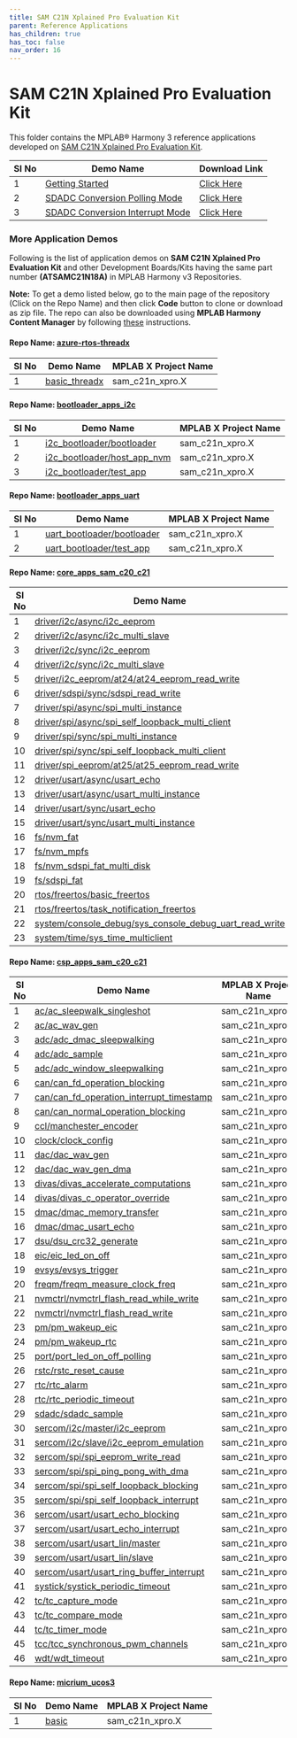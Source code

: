 ```yaml
---
title: SAM C21N Xplained Pro Evaluation Kit
parent: Reference Applications
has_children: true
has_toc: false
nav_order: 16
---
```

# SAM C21N Xplained Pro Evaluation Kit

This folder contains the MPLAB® Harmony 3 reference applications developed on [SAM C21N Xplained Pro Evaluation Kit](https://www.microchip.com/developmenttools/ProductDetails/atsamc21n-xpro).   

|SI No| Demo Name | Download Link |
| --- | --- | -- |
| 1 | [Getting Started](./samc21n_getting_started/readme.md) | [Click Here](https://github.com/MicrochipTech/MPLAB-Harmony-Reference-Apps/releases/latest/download/samc21n_getting_started.zip) |
| 2 | [SDADC Conversion Polling Mode](./sdadc_conversion_polling/readme.md) | [Click Here](https://github.com/MicrochipTech/MPLAB-Harmony-Reference-Apps/releases/latest/download/sdadc_conversion_polling.zip) |
| 3 | [SDADC Conversion Interrupt Mode](./sdadc_conversion_interrupt/readme.md) | [Click Here](https://github.com/MicrochipTech/MPLAB-Harmony-Reference-Apps/releases/latest/download/sdadc_conversion_interrupt.zip) |


### More Application Demos

Following is the list of application demos on **SAM C21N Xplained Pro Evaluation Kit** and other Development Boards/Kits having the same part number **(ATSAMC21N18A)** in MPLAB Harmony v3 Repositories.

**Note:** To get a demo listed below, go to the main page of the repository (Click on the Repo Name) and then click **Code** button to clone or download as zip file. The repo can also be downloaded using **MPLAB Harmony Content Manager** by following [these](https://microchip-mplab-harmony.github.io/contentmanager/) instructions.  







[comment]:#ListStart



#### Repo Name: [azure-rtos-threadx](https://github.com/Microchip-MPLAB-Harmony/azure-rtos-threadx)

|SI No| Demo Name | MPLAB X Project Name | 
| --- | --- | --- |
| 1 | [basic_threadx](https://github.com/Microchip-MPLAB-Harmony/azure-rtos-threadx/tree/master/apps/basic_threadx) | sam_c21n_xpro.X |


#### Repo Name: [bootloader_apps_i2c](https://github.com/Microchip-MPLAB-Harmony/bootloader_apps_i2c)

|SI No| Demo Name | MPLAB X Project Name | 
| --- | --- | --- |
| 1 | [i2c_bootloader/bootloader](https://github.com/Microchip-MPLAB-Harmony/bootloader_apps_i2c/tree/master/apps/i2c_bootloader/bootloader) | sam_c21n_xpro.X |
| 2 | [i2c_bootloader/host_app_nvm](https://github.com/Microchip-MPLAB-Harmony/bootloader_apps_i2c/tree/master/apps/i2c_bootloader/host_app_nvm) | sam_c21n_xpro.X |
| 3 | [i2c_bootloader/test_app](https://github.com/Microchip-MPLAB-Harmony/bootloader_apps_i2c/tree/master/apps/i2c_bootloader/test_app) | sam_c21n_xpro.X |


#### Repo Name: [bootloader_apps_uart](https://github.com/Microchip-MPLAB-Harmony/bootloader_apps_uart)

|SI No| Demo Name | MPLAB X Project Name | 
| --- | --- | --- |
| 1 | [uart_bootloader/bootloader](https://github.com/Microchip-MPLAB-Harmony/bootloader_apps_uart/tree/master/apps/uart_bootloader/bootloader) | sam_c21n_xpro.X |
| 2 | [uart_bootloader/test_app](https://github.com/Microchip-MPLAB-Harmony/bootloader_apps_uart/tree/master/apps/uart_bootloader/test_app) | sam_c21n_xpro.X |


#### Repo Name: [core_apps_sam_c20_c21](https://github.com/Microchip-MPLAB-Harmony/core_apps_sam_c20_c21)

|SI No| Demo Name | MPLAB X Project Name | 
| --- | --- | --- |
| 1 | [driver/i2c/async/i2c_eeprom](https://github.com/Microchip-MPLAB-Harmony/core_apps_sam_c20_c21/tree/master/apps/driver/i2c/async/i2c_eeprom) | sam_c21n_xpro.X |
| 2 | [driver/i2c/async/i2c_multi_slave](https://github.com/Microchip-MPLAB-Harmony/core_apps_sam_c20_c21/tree/master/apps/driver/i2c/async/i2c_multi_slave) | sam_c21n_xpro.X |
| 3 | [driver/i2c/sync/i2c_eeprom](https://github.com/Microchip-MPLAB-Harmony/core_apps_sam_c20_c21/tree/master/apps/driver/i2c/sync/i2c_eeprom) | sam_c21n_xpro_freertos.X |
| 4 | [driver/i2c/sync/i2c_multi_slave](https://github.com/Microchip-MPLAB-Harmony/core_apps_sam_c20_c21/tree/master/apps/driver/i2c/sync/i2c_multi_slave) | sam_c21n_xpro_freertos.X |
| 5 | [driver/i2c_eeprom/at24/at24_eeprom_read_write](https://github.com/Microchip-MPLAB-Harmony/core_apps_sam_c20_c21/tree/master/apps/driver/i2c_eeprom/at24/at24_eeprom_read_write) | sam_c21n_xpro.X |
| 6 | [driver/sdspi/sync/sdspi_read_write](https://github.com/Microchip-MPLAB-Harmony/core_apps_sam_c20_c21/tree/master/apps/driver/sdspi/sync/sdspi_read_write) | sam_c21n_xpro_freertos.X |
| 7 | [driver/spi/async/spi_multi_instance](https://github.com/Microchip-MPLAB-Harmony/core_apps_sam_c20_c21/tree/master/apps/driver/spi/async/spi_multi_instance) | sam_c21n_xpro.X |
| 8 | [driver/spi/async/spi_self_loopback_multi_client](https://github.com/Microchip-MPLAB-Harmony/core_apps_sam_c20_c21/tree/master/apps/driver/spi/async/spi_self_loopback_multi_client) | sam_c21n_xpro.X |
| 9 | [driver/spi/sync/spi_multi_instance](https://github.com/Microchip-MPLAB-Harmony/core_apps_sam_c20_c21/tree/master/apps/driver/spi/sync/spi_multi_instance) | sam_c21n_xpro_freertos.X |
| 10 | [driver/spi/sync/spi_self_loopback_multi_client](https://github.com/Microchip-MPLAB-Harmony/core_apps_sam_c20_c21/tree/master/apps/driver/spi/sync/spi_self_loopback_multi_client) | sam_c21n_xpro_freertos.X |
| 11 | [driver/spi_eeprom/at25/at25_eeprom_read_write](https://github.com/Microchip-MPLAB-Harmony/core_apps_sam_c20_c21/tree/master/apps/driver/spi_eeprom/at25/at25_eeprom_read_write) | sam_c21n_xpro.X |
| 12 | [driver/usart/async/usart_echo](https://github.com/Microchip-MPLAB-Harmony/core_apps_sam_c20_c21/tree/master/apps/driver/usart/async/usart_echo) | sam_c21n_xpro.X |
| 13 | [driver/usart/async/usart_multi_instance](https://github.com/Microchip-MPLAB-Harmony/core_apps_sam_c20_c21/tree/master/apps/driver/usart/async/usart_multi_instance) | sam_c21n_xpro.X |
| 14 | [driver/usart/sync/usart_echo](https://github.com/Microchip-MPLAB-Harmony/core_apps_sam_c20_c21/tree/master/apps/driver/usart/sync/usart_echo) | sam_c21n_xpro_freertos.X |
| 15 | [driver/usart/sync/usart_multi_instance](https://github.com/Microchip-MPLAB-Harmony/core_apps_sam_c20_c21/tree/master/apps/driver/usart/sync/usart_multi_instance) | sam_c21n_xpro_freertos.X |
| 16 | [fs/nvm_fat](https://github.com/Microchip-MPLAB-Harmony/core_apps_sam_c20_c21/tree/master/apps/fs/nvm_fat) | sam_c21n_xpro.X |
| 17 | [fs/nvm_mpfs](https://github.com/Microchip-MPLAB-Harmony/core_apps_sam_c20_c21/tree/master/apps/fs/nvm_mpfs) | sam_c21n_xpro.X |
| 18 | [fs/nvm_sdspi_fat_multi_disk](https://github.com/Microchip-MPLAB-Harmony/core_apps_sam_c20_c21/tree/master/apps/fs/nvm_sdspi_fat_multi_disk) | sam_c21n_xpro_freertos.X |
| 19 | [fs/sdspi_fat](https://github.com/Microchip-MPLAB-Harmony/core_apps_sam_c20_c21/tree/master/apps/fs/sdspi_fat) | sam_c21n_xpro_freertos.X |
| 20 | [rtos/freertos/basic_freertos](https://github.com/Microchip-MPLAB-Harmony/core_apps_sam_c20_c21/tree/master/apps/rtos/freertos/basic_freertos) | sam_c21n_xpro.X |
| 21 | [rtos/freertos/task_notification_freertos](https://github.com/Microchip-MPLAB-Harmony/core_apps_sam_c20_c21/tree/master/apps/rtos/freertos/task_notification_freertos) | sam_c21n_xpro.X |
| 22 | [system/console_debug/sys_console_debug_uart_read_write](https://github.com/Microchip-MPLAB-Harmony/core_apps_sam_c20_c21/tree/master/apps/system/console_debug/sys_console_debug_uart_read_write) | sam_c21n_xpro.X |
| 23 | [system/time/sys_time_multiclient](https://github.com/Microchip-MPLAB-Harmony/core_apps_sam_c20_c21/tree/master/apps/system/time/sys_time_multiclient) | sam_c21n_xpro.X |


#### Repo Name: [csp_apps_sam_c20_c21](https://github.com/Microchip-MPLAB-Harmony/csp_apps_sam_c20_c21)

|SI No| Demo Name | MPLAB X Project Name | 
| --- | --- | --- |
| 1 | [ac/ac_sleepwalk_singleshot](https://github.com/Microchip-MPLAB-Harmony/csp_apps_sam_c20_c21/tree/master/apps/ac/ac_sleepwalk_singleshot) | sam_c21n_xpro.X |
| 2 | [ac/ac_wav_gen](https://github.com/Microchip-MPLAB-Harmony/csp_apps_sam_c20_c21/tree/master/apps/ac/ac_wav_gen) | sam_c21n_xpro.X |
| 3 | [adc/adc_dmac_sleepwalking](https://github.com/Microchip-MPLAB-Harmony/csp_apps_sam_c20_c21/tree/master/apps/adc/adc_dmac_sleepwalking) | sam_c21n_xpro.X |
| 4 | [adc/adc_sample](https://github.com/Microchip-MPLAB-Harmony/csp_apps_sam_c20_c21/tree/master/apps/adc/adc_sample) | sam_c21n_xpro.X |
| 5 | [adc/adc_window_sleepwalking](https://github.com/Microchip-MPLAB-Harmony/csp_apps_sam_c20_c21/tree/master/apps/adc/adc_window_sleepwalking) | sam_c21n_xpro.X |
| 6 | [can/can_fd_operation_blocking](https://github.com/Microchip-MPLAB-Harmony/csp_apps_sam_c20_c21/tree/master/apps/can/can_fd_operation_blocking) | sam_c21n_xpro.X |
| 7 | [can/can_fd_operation_interrupt_timestamp](https://github.com/Microchip-MPLAB-Harmony/csp_apps_sam_c20_c21/tree/master/apps/can/can_fd_operation_interrupt_timestamp) | sam_c21n_xpro.X |
| 8 | [can/can_normal_operation_blocking](https://github.com/Microchip-MPLAB-Harmony/csp_apps_sam_c20_c21/tree/master/apps/can/can_normal_operation_blocking) | sam_c21n_xpro.X |
| 9 | [ccl/manchester_encoder](https://github.com/Microchip-MPLAB-Harmony/csp_apps_sam_c20_c21/tree/master/apps/ccl/manchester_encoder) | sam_c21n_xpro.X |
| 10 | [clock/clock_config](https://github.com/Microchip-MPLAB-Harmony/csp_apps_sam_c20_c21/tree/master/apps/clock/clock_config) | sam_c21n_xpro.X |
| 11 | [dac/dac_wav_gen](https://github.com/Microchip-MPLAB-Harmony/csp_apps_sam_c20_c21/tree/master/apps/dac/dac_wav_gen) | sam_c21n_xpro.X |
| 12 | [dac/dac_wav_gen_dma](https://github.com/Microchip-MPLAB-Harmony/csp_apps_sam_c20_c21/tree/master/apps/dac/dac_wav_gen_dma) | sam_c21n_xpro.X |
| 13 | [divas/divas_accelerate_computations](https://github.com/Microchip-MPLAB-Harmony/csp_apps_sam_c20_c21/tree/master/apps/divas/divas_accelerate_computations) | sam_c21n_xpro.X |
| 14 | [divas/divas_c_operator_override](https://github.com/Microchip-MPLAB-Harmony/csp_apps_sam_c20_c21/tree/master/apps/divas/divas_c_operator_override) | sam_c21n_xpro.X |
| 15 | [dmac/dmac_memory_transfer](https://github.com/Microchip-MPLAB-Harmony/csp_apps_sam_c20_c21/tree/master/apps/dmac/dmac_memory_transfer) | sam_c21n_xpro.X |
| 16 | [dmac/dmac_usart_echo](https://github.com/Microchip-MPLAB-Harmony/csp_apps_sam_c20_c21/tree/master/apps/dmac/dmac_usart_echo) | sam_c21n_xpro.X |
| 17 | [dsu/dsu_crc32_generate](https://github.com/Microchip-MPLAB-Harmony/csp_apps_sam_c20_c21/tree/master/apps/dsu/dsu_crc32_generate) | sam_c21n_xpro.X |
| 18 | [eic/eic_led_on_off](https://github.com/Microchip-MPLAB-Harmony/csp_apps_sam_c20_c21/tree/master/apps/eic/eic_led_on_off) | sam_c21n_xpro.X |
| 19 | [evsys/evsys_trigger](https://github.com/Microchip-MPLAB-Harmony/csp_apps_sam_c20_c21/tree/master/apps/evsys/evsys_trigger) | sam_c21n_xpro.X |
| 20 | [freqm/freqm_measure_clock_freq](https://github.com/Microchip-MPLAB-Harmony/csp_apps_sam_c20_c21/tree/master/apps/freqm/freqm_measure_clock_freq) | sam_c21n_xpro.X |
| 21 | [nvmctrl/nvmctrl_flash_read_while_write](https://github.com/Microchip-MPLAB-Harmony/csp_apps_sam_c20_c21/tree/master/apps/nvmctrl/nvmctrl_flash_read_while_write) | sam_c21n_xpro.X |
| 22 | [nvmctrl/nvmctrl_flash_read_write](https://github.com/Microchip-MPLAB-Harmony/csp_apps_sam_c20_c21/tree/master/apps/nvmctrl/nvmctrl_flash_read_write) | sam_c21n_xpro.X |
| 23 | [pm/pm_wakeup_eic](https://github.com/Microchip-MPLAB-Harmony/csp_apps_sam_c20_c21/tree/master/apps/pm/pm_wakeup_eic) | sam_c21n_xpro.X |
| 24 | [pm/pm_wakeup_rtc](https://github.com/Microchip-MPLAB-Harmony/csp_apps_sam_c20_c21/tree/master/apps/pm/pm_wakeup_rtc) | sam_c21n_xpro.X |
| 25 | [port/port_led_on_off_polling](https://github.com/Microchip-MPLAB-Harmony/csp_apps_sam_c20_c21/tree/master/apps/port/port_led_on_off_polling) | sam_c21n_xpro.X |
| 26 | [rstc/rstc_reset_cause](https://github.com/Microchip-MPLAB-Harmony/csp_apps_sam_c20_c21/tree/master/apps/rstc/rstc_reset_cause) | sam_c21n_xpro.X |
| 27 | [rtc/rtc_alarm](https://github.com/Microchip-MPLAB-Harmony/csp_apps_sam_c20_c21/tree/master/apps/rtc/rtc_alarm) | sam_c21n_xpro.X |
| 28 | [rtc/rtc_periodic_timeout](https://github.com/Microchip-MPLAB-Harmony/csp_apps_sam_c20_c21/tree/master/apps/rtc/rtc_periodic_timeout) | sam_c21n_xpro.X |
| 29 | [sdadc/sdadc_sample](https://github.com/Microchip-MPLAB-Harmony/csp_apps_sam_c20_c21/tree/master/apps/sdadc/sdadc_sample) | sam_c21n_xpro.X |
| 30 | [sercom/i2c/master/i2c_eeprom](https://github.com/Microchip-MPLAB-Harmony/csp_apps_sam_c20_c21/tree/master/apps/sercom/i2c/master/i2c_eeprom) | sam_c21n_xpro.X |
| 31 | [sercom/i2c/slave/i2c_eeprom_emulation](https://github.com/Microchip-MPLAB-Harmony/csp_apps_sam_c20_c21/tree/master/apps/sercom/i2c/slave/i2c_eeprom_emulation) | sam_c21n_xpro.X |
| 32 | [sercom/spi/spi_eeprom_write_read](https://github.com/Microchip-MPLAB-Harmony/csp_apps_sam_c20_c21/tree/master/apps/sercom/spi/spi_eeprom_write_read) | sam_c21n_xpro.X |
| 33 | [sercom/spi/spi_ping_pong_with_dma](https://github.com/Microchip-MPLAB-Harmony/csp_apps_sam_c20_c21/tree/master/apps/sercom/spi/spi_ping_pong_with_dma) | sam_c21n_xpro.X |
| 34 | [sercom/spi/spi_self_loopback_blocking](https://github.com/Microchip-MPLAB-Harmony/csp_apps_sam_c20_c21/tree/master/apps/sercom/spi/spi_self_loopback_blocking) | sam_c21n_xpro.X |
| 35 | [sercom/spi/spi_self_loopback_interrupt](https://github.com/Microchip-MPLAB-Harmony/csp_apps_sam_c20_c21/tree/master/apps/sercom/spi/spi_self_loopback_interrupt) | sam_c21n_xpro.X |
| 36 | [sercom/usart/usart_echo_blocking](https://github.com/Microchip-MPLAB-Harmony/csp_apps_sam_c20_c21/tree/master/apps/sercom/usart/usart_echo_blocking) | sam_c21n_xpro.X |
| 37 | [sercom/usart/usart_echo_interrupt](https://github.com/Microchip-MPLAB-Harmony/csp_apps_sam_c20_c21/tree/master/apps/sercom/usart/usart_echo_interrupt) | sam_c21n_xpro.X |
| 38 | [sercom/usart/usart_lin/master](https://github.com/Microchip-MPLAB-Harmony/csp_apps_sam_c20_c21/tree/master/apps/sercom/usart/usart_lin/master) | sam_c21n_xpro.X |
| 39 | [sercom/usart/usart_lin/slave](https://github.com/Microchip-MPLAB-Harmony/csp_apps_sam_c20_c21/tree/master/apps/sercom/usart/usart_lin/slave) | sam_c21n_xpro.X |
| 40 | [sercom/usart/usart_ring_buffer_interrupt](https://github.com/Microchip-MPLAB-Harmony/csp_apps_sam_c20_c21/tree/master/apps/sercom/usart/usart_ring_buffer_interrupt) | sam_c21n_xpro.X |
| 41 | [systick/systick_periodic_timeout](https://github.com/Microchip-MPLAB-Harmony/csp_apps_sam_c20_c21/tree/master/apps/systick/systick_periodic_timeout) | sam_c21n_xpro.X |
| 42 | [tc/tc_capture_mode](https://github.com/Microchip-MPLAB-Harmony/csp_apps_sam_c20_c21/tree/master/apps/tc/tc_capture_mode) | sam_c21n_xpro.X |
| 43 | [tc/tc_compare_mode](https://github.com/Microchip-MPLAB-Harmony/csp_apps_sam_c20_c21/tree/master/apps/tc/tc_compare_mode) | sam_c21n_xpro.X |
| 44 | [tc/tc_timer_mode](https://github.com/Microchip-MPLAB-Harmony/csp_apps_sam_c20_c21/tree/master/apps/tc/tc_timer_mode) | sam_c21n_xpro.X |
| 45 | [tcc/tcc_synchronous_pwm_channels](https://github.com/Microchip-MPLAB-Harmony/csp_apps_sam_c20_c21/tree/master/apps/tcc/tcc_synchronous_pwm_channels) | sam_c21n_xpro.X |
| 46 | [wdt/wdt_timeout](https://github.com/Microchip-MPLAB-Harmony/csp_apps_sam_c20_c21/tree/master/apps/wdt/wdt_timeout) | sam_c21n_xpro.X |


#### Repo Name: [micrium_ucos3](https://github.com/Microchip-MPLAB-Harmony/micrium_ucos3)

|SI No| Demo Name | MPLAB X Project Name | 
| --- | --- | --- |
| 1 | [basic](https://github.com/Microchip-MPLAB-Harmony/micrium_ucos3/tree/master/apps/basic) | sam_c21n_xpro.X |


[comment]:#ListEnd

